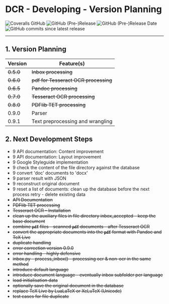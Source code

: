 # DCR - Developing - Version Planning

![Coveralls GitHub](https://img.shields.io/coveralls/github/KonnexionsGmbH/dcr.svg)
![GitHub (Pre-)Release](https://img.shields.io/github/v/release/KonnexionsGmbH/dcr?include_prereleases)
![GitHub (Pre-)Release Date](https://img.shields.io/github/release-date-pre/KonnexionsGmbh/dcr)
![GitHub commits since latest release](https://img.shields.io/github/commits-since/KonnexionsGmbH/dcr/0.9.0)

----

## 1. Version Planning

| Version   | Feature(s)                           |
|-----------|--------------------------------------|
| ~~0.5.0~~ | ~~Inbox processing~~                 |
| ~~0.6.0~~ | ~~pdf for Tesseract OCR processing~~ |
| ~~0.6.5~~ | ~~Pandoc processing~~                |
| ~~0.7.0~~ | ~~Tesseract OCR processing~~         |
| ~~0.8.0~~ | ~~PDFlib TET processing~~            |
| 0.9.0     | Parser                               |
| 0.9.1     | Text preprocessing and wrangling     |

## 2. Next Development Steps

- 9 API documentation: Content improvement
- 9 API documentation: Layout improvement
- 9 Google Styleguide implementation
- 9 check the content of the file directory against the database
- 9 convert 'doc' documents to 'docx'
- 9 parser result with JSON 
- 9 reconstruct original document
- 9 reset a list of documents: clean up the database before the next process retry - delete existing data
- ~~API Documentation~~
- ~~PDFlib TET processing~~
- ~~Tesseract OCR - Installation~~  
- ~~clean up the auxiliary files in file directory inbox_accepted - keep the base document~~
- ~~combine **`pdf`** files - scanned **`pdf`** documents - after Tesseract OCR~~
- ~~convert the appropriate documents into the **`pdf`** format with Pandoc and TeX Live~~
- ~~duplicate handling~~ 
- ~~error correction version 0.9.0~~
- ~~error handling - highly defensive~~
- ~~inbox.py - process_inbox() - processing ocr & non-ocr in the same method~~
- ~~introduce default language~~
- ~~introduce document language - eventually inbox subfolder per language~~
- ~~load initialisation data~~
- ~~optionally save the original document in the database~~
- ~~replace TeX Live by LuaLaTeX or XeLuTeX (Unicode)~~
- ~~test cases for file duplicate~~

